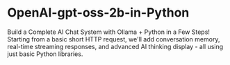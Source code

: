 # OpenAI-gpt-oss-2b-in-Python
Build a Complete AI Chat System with Ollama + Python in a Few Steps! Starting from a basic short HTTP request, we'll add conversation memory, real-time streaming responses, and advanced AI thinking display - all using just basic Python libraries. 
